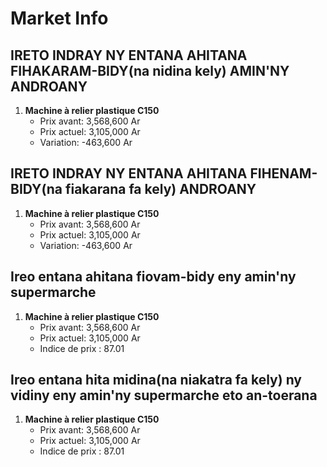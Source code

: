 # Market Info

## IRETO INDRAY NY ENTANA AHITANA FIHAKARAM-BIDY(na nidina kely) AMIN'NY ANDROANY

1. **Machine à relier plastique C150**
   - Prix avant: 3,568,600 Ar
   - Prix actuel: 3,105,000 Ar
   - Variation: -463,600 Ar

## IRETO INDRAY NY ENTANA AHITANA FIHENAM-BIDY(na fiakarana fa kely) ANDROANY

1. **Machine à relier plastique C150**
   - Prix avant: 3,568,600 Ar
   - Prix actuel: 3,105,000 Ar
   - Variation: -463,600 Ar

## Ireo entana ahitana fiovam-bidy eny amin'ny supermarche

1. **Machine à relier plastique C150**
   - Prix avant: 3,568,600 Ar
   - Prix actuel: 3,105,000 Ar
   - Indice de prix : 87.01

## Ireo entana hita midina(na niakatra fa kely) ny vidiny eny amin'ny supermarche eto an-toerana

1. **Machine à relier plastique C150**
   - Prix avant: 3,568,600 Ar
   - Prix actuel: 3,105,000 Ar
   - Indice de prix : 87.01

